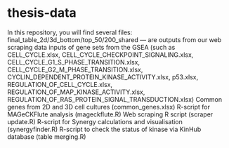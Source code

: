# thesis-data
In this repository, you will find several files: 
final_table_2d/3d_bottom/top_50/200_shared — are outputs from our web scraping data
inputs of gene sets from the GSEA (such as CELL_CYCLE.xlsx, CELL_CYCLE_CHECKPOINT_SIGNALING.xlsx, CELL_CYCLE_G1_S_PHASE_TRANSITION.xlsx, CELL_CYCLE_G2_M_PHASE_TRANSITION.xlsx, CYCLIN_DEPENDENT_PROTEIN_KINASE_ACTIVITY.xlsx, p53.xlsx, REGULATION_OF_CELL_CYCLE.xlsx, REGULATION_OF_MAP_KINASE_ACTIVITY.xlsx, REGULATION_OF_RAS_PROTEIN_SIGNAL_TRANSDUCTION.xlsx)
Common genes from 2D and 3D cell cultures (common_genes.xlsx)
R-script for MAGeCKFlute analysis (mageckflute.R)
Web scraping R script (scraper update.R)
R-script for Synergy calculations and visualisation (synergyfinder.R)
R-script to check the status of kinase via KinHub database (table merging.R)
